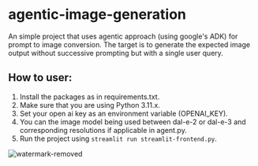# agentic-image-generation
An simple project that uses agentic approach (using google's ADK) for prompt to image conversion. The target is to generate the expected image output without successive prompting but with a single user query.

## How to user:
1. Install the packages as in requirements.txt.
2. Make sure that you are using Python 3.11.x.
3. Set your open ai key as an environment variable (OPENAI_KEY).
4. You can the image model being used between dal-e-2 or dal-e-3 and corresponding resolutions if applicable in agent.py.
5. Run the project using `streamlit run streamlit-frontend.py`.

![watermark-removed](https://github.com/user-attachments/assets/0ad31949-09ec-42c6-9074-f12ac47fcdb0)
